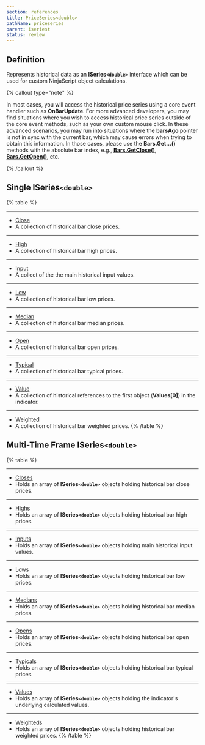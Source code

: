 ```yaml
---
section: references
title: PriceSeries<double>
pathName: priceseries
parent: iseriest
status: review
---
```


## Definition

Represents historical data as an **ISeries`<double>`** interface which can be used for custom NinjaScript object calculations.

{% callout type="note" %}

In most cases, you will access the historical price series using a core event handler such as **OnBarUpdate**. For more advanced developers, you may find situations where you wish to access historical price series outside of the core event methods, such as your own custom mouse click. In these advanced scenarios, you may run into situations where the **barsAgo** pointer is not in sync with the current bar, which may cause errors when trying to obtain this information. In those cases, please use the **Bars.Get...()** methods with the absolute bar index, e.g., [**Bars.GetClose()**](getclose), [**Bars.GetOpen()**](getopen), etc.

{% /callout %}

## Single ISeries`<double>`

{% table %}

---

* [Close](close)
* A collection of historical bar close prices.

---

* [High](high)
* A collection of historical bar high prices.

---

* [Input](input)
* A collect of the the main historical input values.

---

* [Low](low)
* A collection of historical bar low prices.

---

* [Median](median)
* A collection of historical bar median prices.

---

* [Open](open)
* A collection of historical bar open prices.

---

* [Typical](typical.md)
* A collection of historical bar typical prices.

---

* [Value](value.md)
* A collection of historical references to the first object (**Values[0]**) in the indicator.

---

* [Weighted](weighted.md)
* A collection of historical bar weighted prices.
{% /table %}

## Multi-Time Frame ISeries`<double>`

{% table %}

---

* [Closes](closes)
* Holds an array of **ISeries`<double>`** objects holding historical bar close prices.

---

* [Highs](highs)
* Holds an array of **ISeries`<double>`** objects holding historical bar high prices.

---

* [Inputs](inputs)
* Holds an array of **ISeries`<double>`** objects holding main historical input values.

---

* [Lows](lows)
* Holds an array of **ISeries`<double>`** objects holding historical bar low prices.

---

* [Medians](medians)
* Holds an array of **ISeries`<double>`** objects holding historical bar median prices.

---

* [Opens](opens)
* Holds an array of **ISeries`<double>`** objects holding historical bar open prices.

---

* [Typicals](typicals.md)
* Holds an array of **ISeries`<double>`** objects holding historical bar typical prices.

---

* [Values](values.md)
* Holds an array of **ISeries`<double>`** objects holding the indicator's underlying calculated values.

---

* [Weighteds](weighteds.md)
* Holds an array of **ISeries`<double>`** objects holding historical bar weighted prices.
{% /table %}
